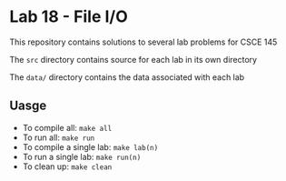 Lab 18 - File I/O
=================

This repository contains solutions to several lab problems for CSCE 145

The `src` directory contains source for each lab in its own directory

The `data/` directory contains the data associated with each lab

Uasge
-----
* To compile all: `make all`
* To run all: `make run`
* To compile a single lab: `make lab(n)`
* To run a single lab: `make run(n)`
* To clean up: `make clean`

